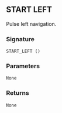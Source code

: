 ## START LEFT

Pulse left navigation.


### Signature

`START_LEFT ()`


### Parameters

`None`


### Returns

`None`